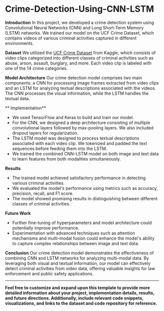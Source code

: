 # Crime-Detection-Using-CNN-LSTM


**Introduction**
In this project, we developed a crime detection system using Convolutional Neural Networks (CNN) and Long Short-Term Memory (LSTM) networks. We trained our model on the UCF Crime Dataset, which contains videos of various criminal activities captured in different environments.

**Dataset**
We utilized the [UCF Crime Dataset](https://www.kaggle.com/datasets/odins0n/ucf-crime-dataset) from Kaggle, which consists of video clips categorized into different classes of criminal activities such as abuse, arson, assault, burglary, and more. Each video clip is labeled with one of the 14 crime categories.

**Model Architecture**
Our crime detection model comprises two main components: a CNN for processing image frames extracted from video clips and an LSTM for analyzing textual descriptions associated with the videos. The CNN processes the visual information, while the LSTM handles the textual data.

** Implementation**
- We used TensorFlow and Keras to build and train our model.
- For the CNN, we designed a deep architecture consisting of multiple convolutional layers followed by max-pooling layers. We also included dropout layers for regularization.
- The LSTM model was designed to process textual descriptions associated with each video clip. We tokenized and padded the text sequences before feeding them into the LSTM.
- We trained the combined CNN-LSTM model on both image and text data to learn features from both modalities simultaneously.

**Results**
- The trained model achieved satisfactory performance in detecting various criminal activities.
- We evaluated the model's performance using metrics such as accuracy, precision, recall, and F1 score.
- The model showed promising results in distinguishing between different classes of criminal activities.

**Future Work**
- Further fine-tuning of hyperparameters and model architecture could potentially improve performance.
- Experimentation with advanced techniques such as attention mechanisms and multi-modal fusion could enhance the model's ability to capture complex relationships between image and text data.

**Conclusion**
Our crime detection model demonstrates the effectiveness of combining CNN and LSTM networks for analyzing multi-modal data. By leveraging both visual and textual information, our model can effectively detect criminal activities from video data, offering valuable insights for law enforcement and public safety applications.

*************

**Feel free to customize and expand upon this template to provide more detailed information about your project, implementation details, results, and future directions. Additionally, include relevant code snippets, visualizations, and links to the dataset and code repository for reference.**
